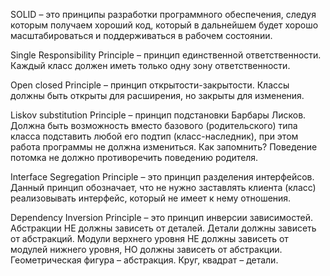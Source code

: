 SOLID – это принципы разработки программного обеспечения, следуя которым получаем хороший код, который в дальнейшем будет хорошо масштабироваться и поддерживаться в рабочем состоянии.


Single Responsibility Principle – принцип единственной ответственности. Каждый класс должен иметь только одну зону ответственности.

Open closed Principle – принцип открытости-закрытости. Классы должны быть открыты для расширения, но закрыты для изменения.


Liskov substitution Principle – принцип подстановки Барбары Лисков. Должна быть возможность вместо базового (родительского) типа класса подставить любой его подтип (класс-наследник), при этом работа программы не должна измениться. Как запомнить? Поведение потомка не должно противоречить поведению родителя.

Interface Segregation Principle – это принцип разделения интерфейсов. Данный принцип обозначает, что не нужно заставлять клиента (класс) реализовывать интерфейс, который не имеет к нему отношения.

Dependency Inversion Principle – это принцип инверсии зависимостей.  Абстракции НЕ должны зависеть от деталей. Детали должны зависеть от абстракций. Модули верхнего уровня НЕ должны зависеть от модулей нижнего уровня, НО должны зависеть от абстракции. Геометрическая фигура – абстракция. Круг, квадрат – детали.